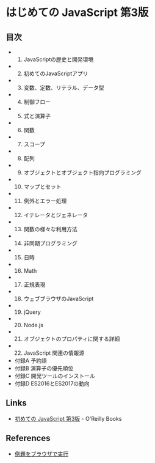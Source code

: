 # はじめての JavaScript 第3版
## 目次
- 1. JavaScriptの歴史と開発環境
- 2. 初めてのJavaScriptアプリ
- 3. 変数、定数、リテラル、データ型
- 4. 制御フロー
- 5. 式と演算子
- 6. 関数
- 7. スコープ
- 8. 配列
- 9. オブジェクトとオブジェクト指向プログラミング
- 10. マップとセット
- 11. 例外とエラー処理
- 12. イテレータとジェネレータ
- 13. 関数の様々な利用方法
- 14. 非同期プログラミング
- 15. 日時
- 16. Math
- 17. 正規表現
- 18. ウェブブラウザのJavaScript
- 19. jQuery
- 20. Node.js
- 21. オブジェクトのプロパティに関する詳細
- 22. JavaScript 関連の情報源
- 付録A 予約語
- 付録B 演算子の優先順位
- 付録C 開発ツールのインストール
- 付録D ES2016とES2017の動向

## Links
- [初めての JavaScript 第3版](https://www.oreilly.co.jp/books/9784873117836/) - O'Reilly Books

## References
- [例題をブラウザで実行](https://mushahiroyuki.github.io/ljs3/example/)
